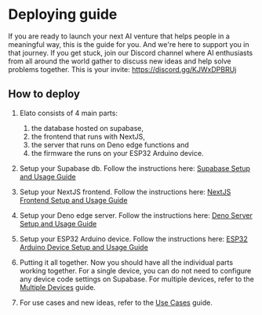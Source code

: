 # Deploying guide

If you are ready to launch your next AI venture that helps people in a meaningful way, this is the guide for you. And we're here to support you in that journey. If you get stuck, join our Discord channel where AI enthusiasts from all around the world gather to discuss new ideas and help solve problems together. This is your invite: https://discord.gg/KJWxDPBRUj

## How to deploy

1. Elato consists of 4 main parts: 
	1. the database hosted on supabase, 
	2. the frontend that runs with NextJS, 
	3. the server that runs on Deno edge functions and 
	4. the firmware the runs on your ESP32 Arduino device. 

2. Setup your Supabase db. Follow the instructions here: [Supabase Setup and Usage Guide](../supabase/README.md)

3. Setup your NextJS frontend. Follow the instructions here: [NextJS Frontend Setup and Usage Guide](../frontend-nextjs/README.md)

4. Setup your Deno edge server. Follow the instructions here: [Deno Server Setup and Usage Guide](../server-deno/README.md)

5. Setup your ESP32 Arduino device. Follow the instructions here: [ESP32 Arduino Device Setup and Usage Guide](../firmware-arduino/README.md)

6. Putting it all together. Now you should have all the individual parts working together. For a single device, you can do not need to configure any device code settings on Supabase. For multiple devices, refer to the [Multiple Devices](MultipleDevices.md) guide.

7. For use cases and new ideas, refer to the [Use Cases](Usecases.md) guide.